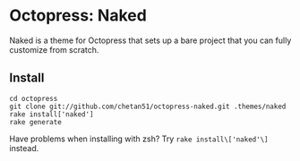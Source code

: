 # Octopress: Naked

Naked is a theme for Octopress that sets up a bare project that you can fully customize from scratch.

## Install

	cd octopress
	git clone git://github.com/chetan51/octopress-naked.git .themes/naked
	rake install['naked']
	rake generate

Have problems when installing with zsh? Try `rake install\['naked'\]` instead.
